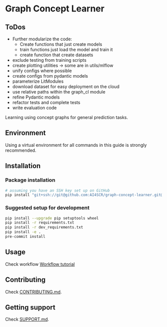 # Graph Concept Learner

## ToDos
 - Further modularize the code:
   - Create functions that just create models
   - train functions just load the model and train it
   - create function that create datasets
 - exclude testing from training scripts
 - create plotting utilities -> some are in utils/mlflow
 - unify configs where possible
 - create configs from pydantic models
 - parameterize LitModules
 - download dataset for easy deployment on the cloud
 - use relative paths within the graph_cl module
 - refine Pydantic models
 - refactor tests and complete tests
 - write evaluation code

Learning using concept graphs for general prediction tasks.

## Environment
Using a virtual environment for all commands in this guide is strongly recommended.

## Installation

### Package installation
```sh
# assuming you have an SSH key set up on GitHub
pip install "git+ssh://git@github.com:AI4SCR/graph-concept-learner.git@main"
```

### Suggested setup for development
```sh
pip install --upgrade pip setuptools wheel
pip install -r requirements.txt
pip install -r dev_requirements.txt
pip install -e .
pre-commit install
```

## Usage
Check workflow [Workflow tutorial](https://github.com/AI4SCR/graph-concept-learner/wiki/Workflow-tutorial)

## Contributing

Check [CONTRIBUTING.md](./CONTRIBUTING.md).

## Getting support

Check [SUPPORT.md](./SUPPORT.md).
